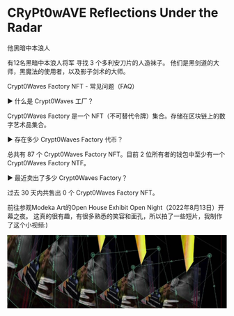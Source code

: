# CRyPt0wAVE Reflections Under the Radar

他黑暗中本浪人

有12名黑暗中本浪人将军
寻找 3 个多利安刀片的人造袜子。 他们是黑剑道的大师，黑魔法的使用者，以及影子剑术的大师。

Crypt0Waves Factory NFT - 常见问题（FAQ）

▶ 什么是 Crypt0Waves 工厂？

Crypt0Waves Factory 是一个 NFT（不可替代令牌）集合。存储在区块链上的数字艺术品集合。

▶ 存在多少 Crypt0Waves Factory 代币？

总共有 87 个 Crypt0Waves Factory NFT。目前 2 位所有者的钱包中至少有一个 Crypt0Waves Factory NTF。

▶ 最近卖出了多少 Crypt0Waves Factory？

过去 30 天内共售出 0 个 Crypt0Waves Factory NFT。

前往参观Modeka Art的Open House Exhibit Open Night（2022年8月13日）开幕之夜。 这真的很有趣，有很多熟悉的笑容和面孔，所以拍了一些短片，我制作了这个小视频:)

![NFT](1080x360.jpg)


